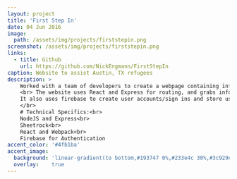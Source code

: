 ```yaml
---
layout: project
title: 'First Step In'
date: 04 Jun 2016
image:  
  path: /assets/img/projects/firststepin.png
screenshot: /assets/img/projects/firststepin.png
links:
  - title: Github
    url: https://github.com/NickEngmann/FirstStepIn
caption: Website to assist Austin, TX refugees
description: >
    Worked with a team of developers to create a webpage containing information for refugees in Austin Texas.
    <br> The website uses React and Express for routing, and grabs information from google docs and google sheets using Sheetrock.<br>
    It also uses firebase to create user accounts/sign ins and store user information on the backend.<br>
    </br>
    # Technical Specifics:<br>
    NodeJS and Express<br>
    Sheetrock<br>
    React and Webpack<br>
    Firebase for Authentication
accent_color: '#4fb1ba'
accent_image:
  background: 'linear-gradient(to bottom,#193747 0%,#233e4c 30%,#3c929e 50%,#d5d5d4 70%,#cdccc8 100%)'
  overlay:    true
---
```

